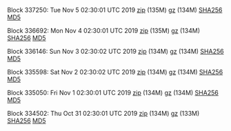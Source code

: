 Block 337250: Tue Nov  5 02:30:01 UTC 2019 [zip](https://files.01coin.io/mainnet/2019-11-05/bootstrap.dat.zip) (135M) [gz](https://files.01coin.io/mainnet/2019-11-05/bootstrap.dat.tar.gz) (134M) [SHA256](https://files.01coin.io/mainnet/2019-11-05/sha256.txt) [MD5](https://files.01coin.io/mainnet/2019-11-05/md5.txt)

Block 336692: Mon Nov  4 02:30:01 UTC 2019 [zip](https://files.01coin.io/mainnet/2019-11-04/bootstrap.dat.zip) (135M) [gz](https://files.01coin.io/mainnet/2019-11-04/bootstrap.dat.tar.gz) (134M) [SHA256](https://files.01coin.io/mainnet/2019-11-04/sha256.txt) [MD5](https://files.01coin.io/mainnet/2019-11-04/md5.txt)

Block 336146: Sun Nov  3 02:30:02 UTC 2019 [zip](https://files.01coin.io/mainnet/2019-11-03/bootstrap.dat.zip) (134M) [gz](https://files.01coin.io/mainnet/2019-11-03/bootstrap.dat.tar.gz) (134M) [SHA256](https://files.01coin.io/mainnet/2019-11-03/sha256.txt) [MD5](https://files.01coin.io/mainnet/2019-11-03/md5.txt)

Block 335598: Sat Nov  2 02:30:02 UTC 2019 [zip](https://files.01coin.io/mainnet/2019-11-02/bootstrap.dat.zip) (134M) [gz](https://files.01coin.io/mainnet/2019-11-02/bootstrap.dat.tar.gz) (134M) [SHA256](https://files.01coin.io/mainnet/2019-11-02/sha256.txt) [MD5](https://files.01coin.io/mainnet/2019-11-02/md5.txt)

Block 335050: Fri Nov  1 02:30:01 UTC 2019 [zip](https://files.01coin.io/mainnet/2019-11-01/bootstrap.dat.zip) (134M) [gz](https://files.01coin.io/mainnet/2019-11-01/bootstrap.dat.tar.gz) (134M) [SHA256](https://files.01coin.io/mainnet/2019-11-01/sha256.txt) [MD5](https://files.01coin.io/mainnet/2019-11-01/md5.txt)

Block 334502: Thu Oct 31 02:30:01 UTC 2019 [zip](https://files.01coin.io/mainnet/2019-10-31/bootstrap.dat.zip) (134M) [gz](https://files.01coin.io/mainnet/2019-10-31/bootstrap.dat.tar.gz) (133M) [SHA256](https://files.01coin.io/mainnet/2019-10-31/sha256.txt) [MD5](https://files.01coin.io/mainnet/2019-10-31/md5.txt)
